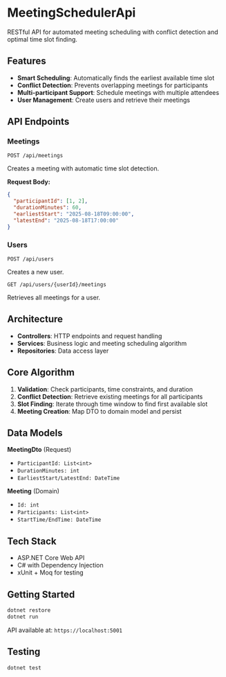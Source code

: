 # MeetingSchedulerApi

RESTful API for automated meeting scheduling with conflict detection and optimal time slot finding.

## Features

- **Smart Scheduling**: Automatically finds the earliest available time slot
- **Conflict Detection**: Prevents overlapping meetings for participants
- **Multi-participant Support**: Schedule meetings with multiple attendees
- **User Management**: Create users and retrieve their meetings

## API Endpoints

### Meetings
```http
POST /api/meetings
```
Creates a meeting with automatic time slot detection.

**Request Body:**
```json
{
  "participantId": [1, 2],
  "durationMinutes": 60,
  "earliestStart": "2025-08-18T09:00:00",
  "latestEnd": "2025-08-18T17:00:00"
}
```

### Users
```http
POST /api/users
```
Creates a new user.

```http
GET /api/users/{userId}/meetings
```
Retrieves all meetings for a user.

## Architecture

- **Controllers**: HTTP endpoints and request handling
- **Services**: Business logic and meeting scheduling algorithm
- **Repositories**: Data access layer

## Core Algorithm

1. **Validation**: Check participants, time constraints, and duration
2. **Conflict Detection**: Retrieve existing meetings for all participants
3. **Slot Finding**: Iterate through time window to find first available slot
4. **Meeting Creation**: Map DTO to domain model and persist

## Data Models

**MeetingDto** (Request)
- `ParticipantId: List<int>`
- `DurationMinutes: int`
- `EarliestStart/LatestEnd: DateTime`

**Meeting** (Domain)
- `Id: int`
- `Participants: List<int>`
- `StartTime/EndTime: DateTime`

## Tech Stack

- ASP.NET Core Web API
- C# with Dependency Injection
- xUnit + Moq for testing

## Getting Started

```bash
dotnet restore
dotnet run
```

API available at: `https://localhost:5001`

## Testing

```bash
dotnet test
```
